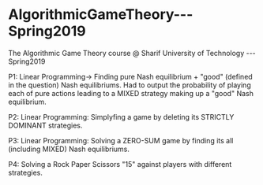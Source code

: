 # AlgorithmicGameTheory---Spring2019
The Algorithmic Game Theory course @ Sharif University of Technology ---Spring2019


P1: Linear Programming-> Finding pure Nash equilibrium + "good" (defined in the question) Nash equilibriums. Had to output the probability of playing each of pure actions leading to a MIXED strategy making up a "good" Nash equilibrium.

P2: Linear Programming: Simplyfing a game by deleting its STRICTLY DOMINANT strategies.

P3: Linear Programming: Solving a ZERO-SUM game by finding its all (including MIXED) Nash equilibriums. 

P4: Solving a Rock Paper Scissors "15" against players with different strategies.
